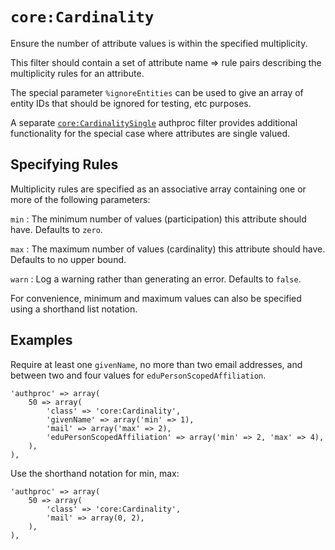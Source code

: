 `core:Cardinality`
==================

Ensure the number of attribute values is within the specified multiplicity.

This filter should contain a set of attribute name => rule pairs describing the multiplicity rules for an attribute.

The special parameter `%ignoreEntities` can be used to give an array of entity IDs that should be ignored for testing, etc purposes.

A separate [`core:CardinalitySingle`](./core:authproc_cardinalitysingle) authproc filter provides additional functionality for the special case where attributes are single valued.

Specifying Rules
----------------

Multiplicity rules are specified as an associative array containing one or more of the following parameters:

`min`
:   The minimum number of values (participation) this attribute should have. Defaults to `zero`.

`max`
:   The maximum number of values (cardinality) this attribute should have. Defaults to no upper bound.

`warn`
:   Log a warning rather than generating an error. Defaults to `false`.

For convenience, minimum and maximum values can also be specified using a shorthand list notation.

Examples
--------

Require at least one `givenName`, no more than two email addresses, and between two and four values for `eduPersonScopedAffiliation`.

    'authproc' => array(
        50 => array(
            'class' => 'core:Cardinality',
            'givenName' => array('min' => 1),
            'mail' => array('max' => 2),
            'eduPersonScopedAffiliation' => array('min' => 2, 'max' => 4),
        ),
    ),

Use the shorthand notation for min, max:

    'authproc' => array(
        50 => array(
            'class' => 'core:Cardinality',
            'mail' => array(0, 2),
        ),
    ),
